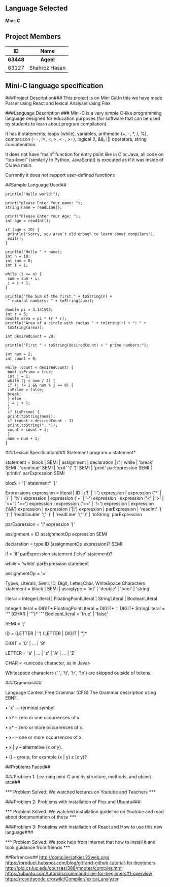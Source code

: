 ## Language Selected ##
**Mini-C**

## Project Members

| ID             | Name            |
|:--------------:|:---------------:|
|  **63448**     |  **Aqeel**      |
|  63127         |  Shahroz Hasan  |

## Mini-C language specification ##


###Project Description###
This project is on Mini C#.In this we have made Parser using React and lexical Analyser using Flex

###Language Description ###
Mini-C is a very simple C-like programming language designed for education purposes (for software that can be used by students to learn about program compilation).

It has if statements, loops (while), variables, arithmetic (+, -, *, /, %), comparison (==, !=, <, >, <=, >=), logical (!, &&, ||) operators, string concatenation.

It does not have “main” function for entry point like in C or Java, all code on “top-level” (similarly to Python, JavaScript) is executed as if it was inside of C/Java main.

Currently it does not support user-defined functions

##Sample Language Used##
```
println("Hello world!");

print("please Enter Your name: ");
string name = readLine();

print("Please Enter Your Age: ");
int age = readInt();

if (age < 10) {
 println("Sorry, you aren`t old enough to learn about compilers");
 exit();
}

println("Hello " + name);
int n = 10;
int sum = 0;
int i = 1;

while (i <= n) {
 sum = sum + i;
 i = i + 1;
}

println("The Sum of the first " + toString(n) +
 " natural numbers: " + toString(sum));

double pi = 3.141592;
int r = 5;
double area = pi * (r * r);
println("Area of a circle with radius " + toString(r) + ": " +
 toString(area));

int desiredCount = 20;

println("First " + toString(desiredCount) + " prime numbers:");

int num = 2;
int count = 0;

while (count < desiredCount) {
 bool isPrime = true;
 int j = 1;
 while (j < num / 2) {
 if (j != 1 && num % j == 0) {
 isPrime = false;
 break;
 } else
 j = j + 1;
 }
 if (isPrime) {
 print(toString(num));
 if (count < desiredCount - 1)
 print(toString(", "));
 count = count + 1;
 }
 num = num + 1;
}

```
###Lexical Specification###
Statement
program = statement*

statement = block | SEMI | assignment | declaration | if | while | 'break' SEMI | 'continue' SEMI | 'exit' '(' ')' SEMI | 'print' parExpression SEMI | 'println' parExpression SEMI

block = '{' statement* '}'

Expressions
expression = literal | ID | ('!' | '-') expression | expression ('*' | '/' | '%') expression | expression ('+' | '-') expression | expression ('<' | '>' | '<=' | '>=') expression | expression ('==' | '!=') expression | expression ('&&') expression | expression ('||') expression | parExpression | 'readInt' '(' ')' | 'readDouble' '(' ')' | 'readLine' '(' ')' | 'toString' parExpression

parExpression = '(' expression ')'

assignment = ID assignmentOp expression SEMI

declaration = type ID (assignmentOp expression)? SEMI

if = 'if' parExpression statement ('else' statement)?

while = 'while' parExpression statement

assignmentOp = '='

Types, Literals, Semi, ID, Digit, Letter,Char, WhiteSpace Characters
statement = block | SEMI | assigtype = 'int' | 'double' | 'bool' | 'string'

literal = IntegerLiteral | FloatingPointLiteral | StringLiteral | BooleanLiteral

IntegerLiteral = DIGIT+ FloatingPointLiteral = DIGIT+ '.' DIGIT+ StringLiteral = '"' (CHAR | '"')* '"' BooleanLiteral = 'true' | 'false'

SEMI = ';'

ID = (LETTER | '') (LETTER | DIGIT | '')*

DIGIT = '0' | ... | '9'

LETTER = 'a' | ... | 'z' | 'A' | ... | 'Z'

CHAR = <unicode character, as in Java>

Whitespace characters (' ', '\t', '\r', '\n') are skipped outside of tokens.

###Grammar###

Language Context Free Grammar (CFG)
The Grammar description using EBNF.

• 'x' — terminal symbol.

• x? – zero or one occurrences of x.

• x* – zero or more occurrences of x.

• x+ – one or more occurrences of x.

• x | y – alternative (x or y).

• () – group, for example (x | y) z (x y)?

##Problems Faced##

###Problem 1: Learning mini-C and its structure, methods, and object etc###

*** Problem Solved: We watched lectures on Youtube and Teachers ***

###Problem 2: Problems with installation of Flex and Ubuntu###

*** Problem Solved: We watched installation guideline on Youtube and read about documentation of these ***

###Problem 3: Probelms with installation of React and How to use this new language###

*** Problem Solved: We took help from internet that how to install it and took guidance from friends ***


##Refrences##
http://compilersatkiet.22web.org/
https://product.hubspot.com/blog/git-and-github-tutorial-for-beginners
http://pld.cs.luc.edu/courses/388/mnotes/compiler.html
https://ubuntu.com/tutorials/command-line-for-beginners#1-overview
https://rosettacode.org/wiki/Compiler/lexical_analyzer